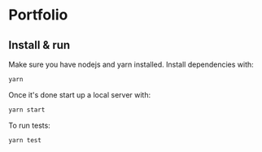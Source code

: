 # Portfolio

## Install & run

Make sure you have nodejs and yarn installed. Install dependencies with:

```bash
yarn
```

Once it's done start up a local server with:

```bash
yarn start
```

To run tests:

```bash
yarn test
```
